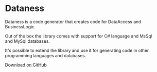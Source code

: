 # Dataness

Dataness is a code generator that creates code for DataAccess and BusinessLogic. 

Out of the box the library comes with support for C# language and MsSql and MySql databases. 

It's possible to extend the library and use it for generating code in other programming languages and databases.

[Download on GitHub](https://github.com/lizzard85/Dataness/releases/latest)

